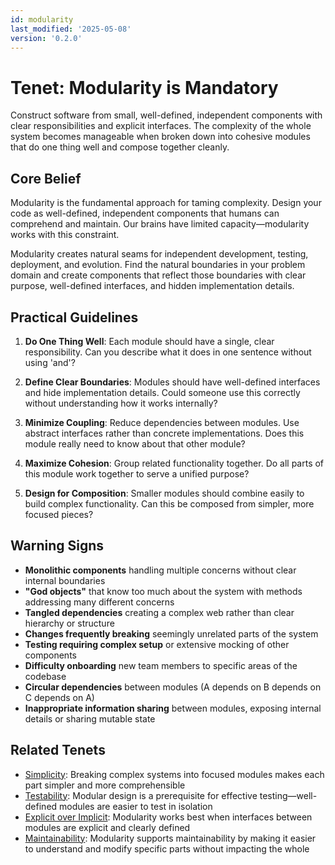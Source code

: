 ```yaml
---
id: modularity
last_modified: '2025-05-08'
version: '0.2.0'
---
```

# Tenet: Modularity is Mandatory

Construct software from small, well-defined, independent components with clear
responsibilities and explicit interfaces. The complexity of the whole system becomes
manageable when broken down into cohesive modules that do one thing well and compose
together cleanly.

## Core Belief

Modularity is the fundamental approach for taming complexity. Design your code as well-defined, independent components that humans can comprehend and maintain. Our brains have limited capacity—modularity works with this constraint.

Modularity creates natural seams for independent development, testing, deployment, and evolution. Find the natural boundaries in your problem domain and create components that reflect those boundaries with clear purpose, well-defined interfaces, and hidden implementation details.

## Practical Guidelines

1. **Do One Thing Well**: Each module should have a single, clear responsibility. Can you describe what it does in one sentence without using 'and'?

2. **Define Clear Boundaries**: Modules should have well-defined interfaces and hide implementation details. Could someone use this correctly without understanding how it works internally?

3. **Minimize Coupling**: Reduce dependencies between modules. Use abstract interfaces rather than concrete implementations. Does this module really need to know about that other module?

4. **Maximize Cohesion**: Group related functionality together. Do all parts of this module work together to serve a unified purpose?

5. **Design for Composition**: Smaller modules should combine easily to build complex functionality. Can this be composed from simpler, more focused pieces?

## Warning Signs

- **Monolithic components** handling multiple concerns without clear internal boundaries
- **"God objects"** that know too much about the system with methods addressing many different concerns
- **Tangled dependencies** creating a complex web rather than clear hierarchy or structure
- **Changes frequently breaking** seemingly unrelated parts of the system
- **Testing requiring complex setup** or extensive mocking of other components
- **Difficulty onboarding** new team members to specific areas of the codebase
- **Circular dependencies** between modules (A depends on B depends on C depends on A)
- **Inappropriate information sharing** between modules, exposing internal details or sharing mutable state

## Related Tenets

- [Simplicity](simplicity.md): Breaking complex systems into focused modules makes each part simpler and more comprehensible
- [Testability](testability.md): Modular design is a prerequisite for effective testing—well-defined modules are easier to test in isolation
- [Explicit over Implicit](explicit-over-implicit.md): Modularity works best when interfaces between modules are explicit and clearly defined
- [Maintainability](maintainability.md): Modularity supports maintainability by making it easier to understand and modify specific parts without impacting the whole
